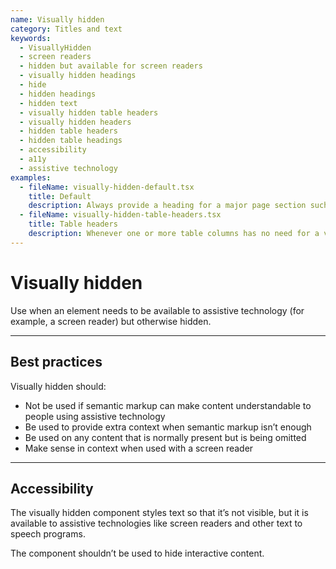 ```yaml
---
name: Visually hidden
category: Titles and text
keywords:
  - VisuallyHidden
  - screen readers
  - hidden but available for screen readers
  - visually hidden headings
  - hide
  - hidden headings
  - hidden text
  - visually hidden table headers
  - visually hidden headers
  - hidden table headers
  - hidden table headings
  - accessibility
  - a11y
  - assistive technology
examples:
  - fileName: visually-hidden-default.tsx
    title: Default
    description: Always provide a heading for a major page section such as a card. In rare cases the heading is visually redundant and the meaning is conveyed by context. Rather than omit the heading, wrap the heading in the visually hidden component.
  - fileName: visually-hidden-table-headers.tsx
    title: Table headers
    description: Whenever one or more table columns has no need for a visible header, hide the header content rather than omitting it. Note that due to browser quirks the visually hidden component must go inside each `<th>`.
---
```


# Visually hidden

Use when an element needs to be available to assistive technology (for example, a screen reader) but otherwise hidden.

---

## Best practices

Visually hidden should:

- Not be used if semantic markup can make content understandable to people using assistive technology
- Be used to provide extra context when semantic markup isn’t enough
- Be used on any content that is normally present but is being omitted
- Make sense in context when used with a screen reader

---

## Accessibility

The visually hidden component styles text so that it’s not visible, but it is available to assistive technologies like screen readers and other text to speech programs.

The component shouldn’t be used to hide interactive content.
